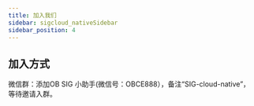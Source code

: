 ```yaml
---
title: 加入我们
sidebar: sigcloud_nativeSidebar
sidebar_position: 4
---
```



## 加入方式
微信群：添加OB SIG 小助手(微信号：OBCE888），备注“SIG-cloud-native”，等待邀请入群。
